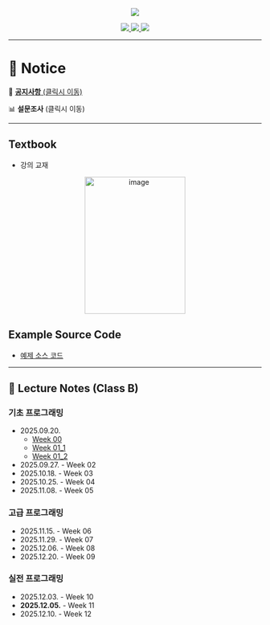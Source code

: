 <p align='center'>
    <img src="https://capsule-render.vercel.app/api?type=waving&color=auto&height=300&section=header&text=Basic%20B&fontSize=90&animation=fadeIn&fontAlignY=38&desc=15:30%20~%2017:20%20on%20Saturdays&descAlignY=51&descAlign=51"/>
</p>

<p align='center'>
  <a href="https://github.com/JSeong2024/2025-MYPAUL-PYTHONEDU/tree/main">
    <img src="https://img.shields.io/badge/Go%20To%20Back-F3EC69?&style=for-the-badge&&logoColor=white"/>
  </a>
  <a href="https://github.com/JSeong2024/2025-MYPAUL-PYTHONEDU/tree/main/PYTHON-2025-09/Intermediate">
    <img src="https://img.shields.io/badge/Intermediate-A676E6?&style=for-the-badge&&logoColor=white"/>
  </a>
  <a href="https://github.com/JSeong2024/2025-MYPAUL-PYTHONEDU/tree/main/PYTHON-2025-09/Basic/Class-A">
    <img src="https://img.shields.io/badge/Class-A-00CC99?&style=for-the-badge&&logoColor=white"/>
  </a>
</p>

---
# 📢 Notice
📝 [**공지사항** (클릭시 이동)](https://github.com/JSeong2024/2025-MYPAUL-PYTHONEDU/tree/main/PYTHON-2025-09/Basic/Class-B/Notice)

📊 **설문조사** (클릭시 이동)

---

## Textbook
- 강의 교재
<P align='center'>
    <a href="https://www.hanbit.co.kr/store/books/look.php?p_code=B7132069963">
        <img width="200" height="273" alt="image" src="https://github.com/user-attachments/assets/e827753a-6715-400b-bdca-574b1f18146d"/>
    </a>
</P>

## Example Source Code
- [예제 소스 코드](https://www.hanbit.co.kr/support/supplement_survey.html?pcode=B7132069963)

---

## 📔 Lecture Notes (Class B)
### 기초 프로그래밍
- 2025.09.20.
  - [Week 00](https://github.com/JSeong2024/2025-MYPAUL-PYTHONEDU/blob/main/PYTHON-2025-09/Basic/Lecture/Week-01/%5B%ED%8C%8C%EC%9D%B4%EC%8D%AC%20%EA%B8%B0%EC%B4%88%EA%B3%BC%EC%A0%95%5D%20Week%2000_OT.pptx)
  - [Week 01_1](https://github.com/JSeong2024/2025-MYPAUL-PYTHONEDU/blob/main/PYTHON-2025-09/Basic/Lecture/Week-01/%5B%ED%8C%8C%EC%9D%B4%EC%8D%AC%20%EA%B8%B0%EC%B4%88%EA%B3%BC%EC%A0%95%5D%20Week%2001_1_%ED%8C%8C%EC%9D%B4%EC%8D%AC%20%EB%B9%84%EA%B8%B4%EC%A6%88.pptx)
  - [Week 01_2](https://github.com/JSeong2024/2025-MYPAUL-PYTHONEDU/blob/main/PYTHON-2025-09/Basic/Lecture/Week-01/%5B%ED%8C%8C%EC%9D%B4%EC%8D%AC%20%EA%B8%B0%EC%B4%88%EA%B3%BC%EC%A0%95%5D%20Week%2001_2_%EB%B3%80%EC%88%98.pptx)
- 2025.09.27. - Week 02
- 2025.10.18. - Week 03
- 2025.10.25. - Week 04
- 2025.11.08. - Week 05

### 고급 프로그래밍
- 2025.11.15. - Week 06
- 2025.11.29. - Week 07
- 2025.12.06. - Week 08
- 2025.12.20. - Week 09

### 실전 프로그래밍
- 2025.12.03. - Week 10
- **2025.12.05.** - Week 11
- 2025.12.10. - Week 12

